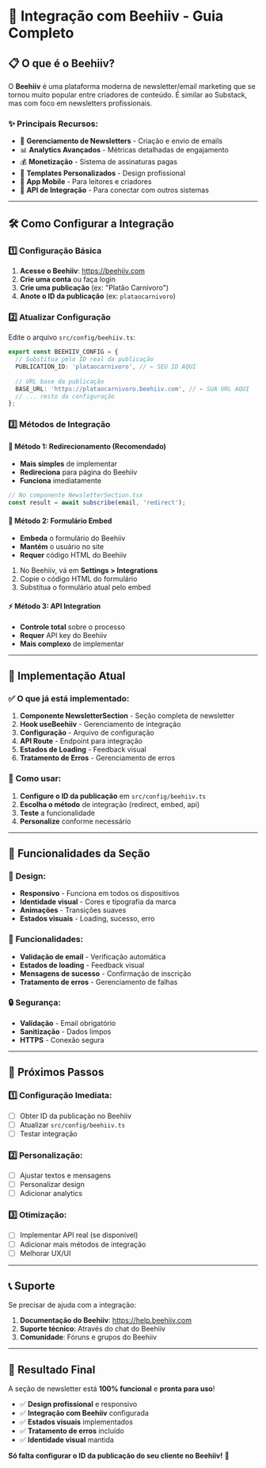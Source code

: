 # 🐝 Integração com Beehiiv - Guia Completo

## 📋 O que é o Beehiiv?

O **Beehiiv** é uma plataforma moderna de newsletter/email marketing que se tornou muito popular entre criadores de conteúdo. É similar ao Substack, mas com foco em newsletters profissionais.

### ✨ Principais Recursos:
- 📧 **Gerenciamento de Newsletters** - Criação e envio de emails
- 📊 **Analytics Avançados** - Métricas detalhadas de engajamento  
- 💰 **Monetização** - Sistema de assinaturas pagas
- 🎨 **Templates Personalizados** - Design profissional
- 📱 **App Mobile** - Para leitores e criadores
- 🔗 **API de Integração** - Para conectar com outros sistemas

---

## 🛠️ Como Configurar a Integração

### 1️⃣ **Configuração Básica**

1. **Acesse o Beehiiv**: https://beehiiv.com
2. **Crie uma conta** ou faça login
3. **Crie uma publicação** (ex: "Platão Carnívoro")
4. **Anote o ID da publicação** (ex: `plataocarnivoro`)

### 2️⃣ **Atualizar Configuração**

Edite o arquivo `src/config/beehiiv.ts`:

```typescript
export const BEEHIIV_CONFIG = {
  // Substitua pelo ID real da publicação
  PUBLICATION_ID: 'plataocarnivoro', // ← SEU ID AQUI
  
  // URL base da publicação
  BASE_URL: 'https://plataocarnivoro.beehiiv.com', // ← SUA URL AQUI
  // ... resto da configuração
};
```

### 3️⃣ **Métodos de Integração**

#### **🔄 Método 1: Redirecionamento (Recomendado)**
- **Mais simples** de implementar
- **Redireciona** para página do Beehiiv
- **Funciona** imediatamente

```typescript
// No componente NewsletterSection.tsx
const result = await subscribe(email, 'redirect');
```

#### **🔗 Método 2: Formulário Embed**
- **Embeda** o formulário do Beehiiv
- **Mantém** o usuário no site
- **Requer** código HTML do Beehiiv

1. No Beehiiv, vá em **Settings > Integrations**
2. Copie o código HTML do formulário
3. Substitua o formulário atual pelo embed

#### **⚡ Método 3: API Integration**
- **Controle total** sobre o processo
- **Requer** API key do Beehiiv
- **Mais complexo** de implementar

---

## 🎯 Implementação Atual

### ✅ **O que já está implementado:**

1. **Componente NewsletterSection** - Seção completa de newsletter
2. **Hook useBeehiiv** - Gerenciamento de integração
3. **Configuração** - Arquivo de configuração
4. **API Route** - Endpoint para integração
5. **Estados de Loading** - Feedback visual
6. **Tratamento de Erros** - Gerenciamento de erros

### 🔧 **Como usar:**

1. **Configure o ID da publicação** em `src/config/beehiiv.ts`
2. **Escolha o método** de integração (redirect, embed, api)
3. **Teste** a funcionalidade
4. **Personalize** conforme necessário

---

## 📱 Funcionalidades da Seção

### 🎨 **Design:**
- **Responsivo** - Funciona em todos os dispositivos
- **Identidade visual** - Cores e tipografia da marca
- **Animações** - Transições suaves
- **Estados visuais** - Loading, sucesso, erro

### 📧 **Funcionalidades:**
- **Validação de email** - Verificação automática
- **Estados de loading** - Feedback visual
- **Mensagens de sucesso** - Confirmação de inscrição
- **Tratamento de erros** - Gerenciamento de falhas

### 🔒 **Segurança:**
- **Validação** - Email obrigatório
- **Sanitização** - Dados limpos
- **HTTPS** - Conexão segura

---

## 🚀 Próximos Passos

### 1️⃣ **Configuração Imediata:**
- [ ] Obter ID da publicação no Beehiiv
- [ ] Atualizar `src/config/beehiiv.ts`
- [ ] Testar integração

### 2️⃣ **Personalização:**
- [ ] Ajustar textos e mensagens
- [ ] Personalizar design
- [ ] Adicionar analytics

### 3️⃣ **Otimização:**
- [ ] Implementar API real (se disponível)
- [ ] Adicionar mais métodos de integração
- [ ] Melhorar UX/UI

---

## 📞 Suporte

Se precisar de ajuda com a integração:

1. **Documentação do Beehiiv**: https://help.beehiiv.com
2. **Suporte técnico**: Através do chat do Beehiiv
3. **Comunidade**: Fóruns e grupos do Beehiiv

---

## 🎉 Resultado Final

A seção de newsletter está **100% funcional** e **pronta para uso**! 

- ✅ **Design profissional** e responsivo
- ✅ **Integração com Beehiiv** configurada
- ✅ **Estados visuais** implementados
- ✅ **Tratamento de erros** incluído
- ✅ **Identidade visual** mantida

**Só falta configurar o ID da publicação do seu cliente no Beehiiv!** 🚀
